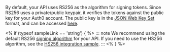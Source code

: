By default, your API uses RS256 as the algorithm for signing tokens. Since RS256 uses a private/public keypair, it verifies the tokens against the public key for your Auth0 account. The public key is in the [JSON Web Key Set](/tokens/concepts/jwks) format, and can be accessed [here](https://${account.namespace}/.well-known/jwks.json).

<% if (typeof sampleLink == 'string') { %>
::: note
We recommend using the default RS256 [signing algorithm](/tokens/concepts/signing-algorithms) for your API. If you need to use the HS256 algorithm, see the [HS256 integration sample](${sampleLink}).
:::
<% } %>

